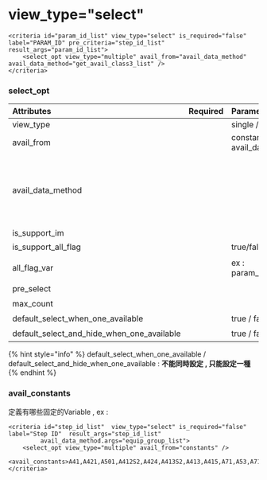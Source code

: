 # view\_type="select"

```markup
<criteria id="param_id_list" view_type="select" is_required="false" label="PARAM_ID" pre_criteria="step_id_list" result_args="param_id_list">
    <select_opt view_type="multiple" avail_from="avail_data_method" avail_data_method="get_avail_class3_list" />
</criteria>
```

### select\_opt

| Attributes | Required | Parameters | Description |
| :--- | :--- | :--- | :--- |
| view\_type |  | single / multiple |  |
| avail\_from |  | constants / avail\_data\_method |  |
| avail\_data\_method |  |  | 填入 取得 avail data 的 method ID, method id 會對應到&lt;avail\_data\_method\_list&gt; 的&lt;avail\_data\_method&gt; 的 ID |
| is\_support\_im |  |  |  |
| is\_support\_all\_flag |  | true/false | 是否顯示ALL Button |
| all\_flag\_var |  | ex : param\_name\_list\_all | 存放all flag是否開啟的參數 |
| pre\_select |  |  | 預選值 |
| max\_count |  |  | 選取參數的最大值 |
| default\_select\_when\_one\_available  |  | true / false | 預選該唯一的available |
| default\_select\_and\_hide\_when\_one\_available |  | true / false | 預選且該criteria 隱藏 |

{% hint style="info" %}
default\_select\_when\_one\_available / default\_select\_and\_hide\_when\_one\_available : **不能同時設定 , 只能設定一種**
{% endhint %}

### avail\_constants

定義有哪些固定的Variable ,  ex :

```markup
<criteria id="step_id_list"  view_type="select" is_required="false" label="Step ID"  result_args="step_id_list" 
		 avail_data_method.args="equip_group_list">
	<select_opt view_type="multiple" avail_from="constants" />
	<avail_constants>A41,A421,A501,A412S2,A424,A413S2,A413,A415,A71,A53,A710,A425,A111,A422,A119,A411S1,A411,A50,A417,A42,A701,A416,A66,A423,A414,A411S2,A414S2,A412,A51,A412S1,A413S4</avail_constants>
</criteria>
```

